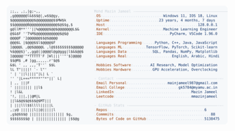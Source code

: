 <picture>
  <source srcset="https://raw.githubusercontent.com/mmazinjameel/mmazinjameel/main/dark_mode.svg?v=1741740347" media="(prefers-color-scheme: dark)">
  <img src="https://raw.githubusercontent.com/mmazinjameel/mmazinjameel/main/light_mode.svg?v=1741740347">
</picture>
